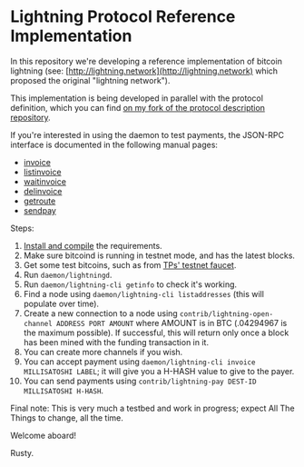 # Lightning Protocol Reference Implementation

In this repository we're developing a reference implementation of
bitcoin lightning (see:
[http://lightning.network](http://lightning.network) which proposed
the original "lightning network").

This implementation is being developed in parallel with the protocol
definition, which you can find [on my fork of the protocol description repository](https://github.com/rustyrussell/lightning).

If you're interested in using the daemon to test payments, the
JSON-RPC interface is documented in the following manual pages:
* [invoice](doc/lightning-invoice.7.txt)
* [listinvoice](doc/lightning-listinvoice.7.txt)
* [waitinvoice](doc/lightning-waitinvoice.7.txt)
* [delinvoice](doc/lightning-delinvoice.7.txt)
* [getroute](doc/lightning-getroute.7.txt)
* [sendpay](doc/lightning-sendpay.7.txt)

Steps:

1.  [Install and compile](INSTALL.md) the requirements.
2.  Make sure bitcoind is running in testnet mode, and has the latest
    blocks.
3.  Get some test bitcoins, such as from [TPs' testnet faucet](http://tpfaucet.appspot.com/).
4.  Run `daemon/lightningd`.
5.  Run `daemon/lightning-cli getinfo` to check it's working.
6.  Find a node using `daemon/lightning-cli listaddresses` (this will populate
    over time).
7.  Create a new connection to a node using `contrib/lightning-open-channel
    ADDRESS PORT AMOUNT` where AMOUNT is in BTC (.04294967 is the maximum
    possible).  If successful, this will return only once a block has been
    mined with the funding transaction in it.
8.  You can create more channels if you wish.
9.  You can accept payment using `daemon/lightning-cli invoice
    MILLISATOSHI LABEL`; it will give you a H-HASH value to give to the
    payer.
10. You can send payments using `contrib/lightning-pay DEST-ID MILLISATOSHI H-HASH`.

Final note: This is very much a testbed and work in progress; expect
All The Things to change, all the time.

Welcome aboard!

Rusty.
